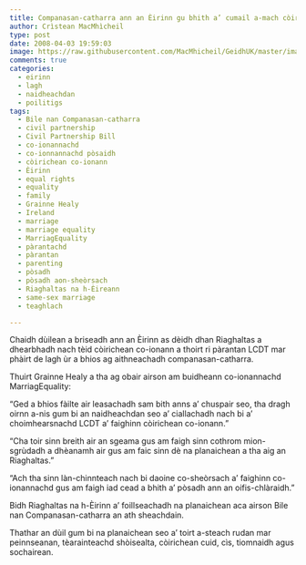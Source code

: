 ```yaml
---
title: Companasan-catharra ann an Èirinn gu bhith a’ cumail a-mach còirichean airson pàrantan LCDT
author: Crìstean MacMhìcheil
type: post
date: 2008-04-03 19:59:03
image: https://raw.githubusercontent.com/MacMhicheil/GeidhUK/master/images/2008-04-03-companasan-catharra-ann-an-eirinn-gu-bhith-a-cumail-a-mach-coirichean-airson-parantan-lcdt.jpg
comments: true
categories:
  - eirinn
  - lagh
  - naidheachdan
  - poilitigs
tags:
  - Bile nan Companasan-catharra
  - civil partnership
  - Civil Partnership Bill
  - co-ionannachd
  - co-ionnannachd pòsaidh
  - còirichean co-ionann
  - Èirinn
  - equal rights
  - equality
  - family
  - Grainne Healy
  - Ireland
  - marriage
  - marriage equality
  - MarriagEquality
  - pàrantachd
  - pàrantan
  - parenting
  - pòsadh
  - pòsadh aon-sheòrsach
  - Riaghaltas na h-Èireann
  - same-sex marriage
  - teaghlach

---
```

Chaidh dùilean a briseadh ann an Èirinn as dèidh dhan Riaghaltas a dhearbhadh nach tèid còirichean co-ionann a thoirt ri pàrantan LCDT mar phàirt de lagh ùr a bhios ag aithneachadh companasan-catharra.

<!--more-->

Thuirt Grainne Healy a tha ag obair airson am buidheann co-ionannachd MarriagEquality:

&#8220;Ged a bhios fàilte air leasachadh sam bith anns a&#8217; chuspair seo, tha dragh oirnn a-nis gum bi an naidheachdan seo a&#8217; ciallachadh nach bi a&#8217; choimhearsnachd LCDT a&#8217; faighinn còirichean co-ionann.&#8221;

&#8220;Cha toir sinn breith air an sgeama gus am faigh sinn cothrom mion-sgrùdadh a dhèanamh air gus am faic sinn dè na planaichean a tha aig an Riaghaltas.&#8221;

&#8220;Ach tha sinn làn-chinnteach nach bi daoine co-sheòrsach a&#8217; faighinn co-ionannachd gus am faigh iad cead a bhith a&#8217; pòsadh ann an oifis-chlàraidh.&#8221;

Bidh Riaghaltas na h-Èirinn a&#8217; foillseachadh na planaichean aca airson Bile nan Companasan-catharra an ath sheachdain.

Thathar an dùil gum bi na planaichean seo a&#8217; toirt a-steach rudan mar peinnseanan, tèarainteachd shòisealta, còirichean cuid, cìs, tiomnaidh agus sochairean.
